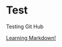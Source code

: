 # Test
Testing Git Hub

[Learning Markdown!](https://github.com/adam-p/markdown-here/wiki/Markdown-Cheatsheet)